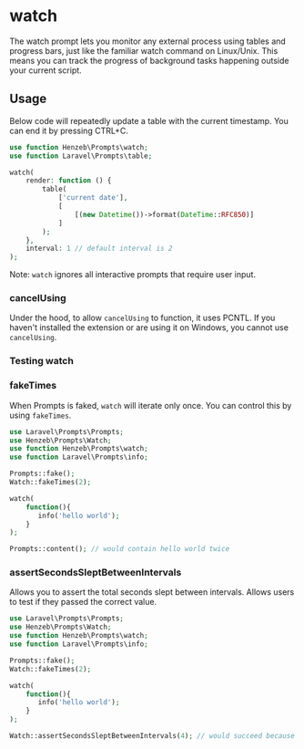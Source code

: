 # watch

The watch prompt lets you monitor any external process using tables and progress
bars, just like the familiar watch command on Linux/Unix. This means you can
track the progress of background tasks happening outside your current script.

## Usage

Below code will repeatedly update a table with the current timestamp. You can
end it by pressing CTRL+C.

```php
use function Henzeb\Prompts\watch;
use function Laravel\Prompts\table;

watch(
    render: function () {
        table(
            ['current date'],
            [
                [(new Datetime())->format(DateTime::RFC850)]
            ]
        );
    },
    interval: 1 // default interval is 2
);
```

Note: `watch` ignores all interactive prompts that require user input.

### cancelUsing

Under the hood, to allow `cancelUsing` to function, it uses PCNTL. If you haven't
installed the extension or are using it on Windows, you cannot use `cancelUsing`.

### Testing watch

### fakeTimes

When Prompts is faked, `watch` will iterate only once. You can control this
by using `fakeTimes`.

```php
use Laravel\Prompts\Prompts;
use Henzeb\Prompts\Watch;
use function Henzeb\Prompts\watch;
use function Laravel\Prompts\info;

Prompts::fake();
Watch::fakeTimes(2);

watch(
    function(){
       info('hello world');
    }
);

Prompts::content(); // would contain hello world twice
```

### assertSecondsSleptBetweenIntervals

Allows you to assert the total seconds slept between intervals. Allows users to
test if they passed the correct value.

````php
use Laravel\Prompts\Prompts;
use Henzeb\Prompts\Watch;
use function Henzeb\Prompts\watch;
use function Laravel\Prompts\info;

Prompts::fake();
Watch::fakeTimes(2);

watch(
    function(){
       info('hello world');
    }
);

Watch::assertSecondsSleptBetweenIntervals(4); // would succeed because default interval is 2 and it iterated twice.
````
